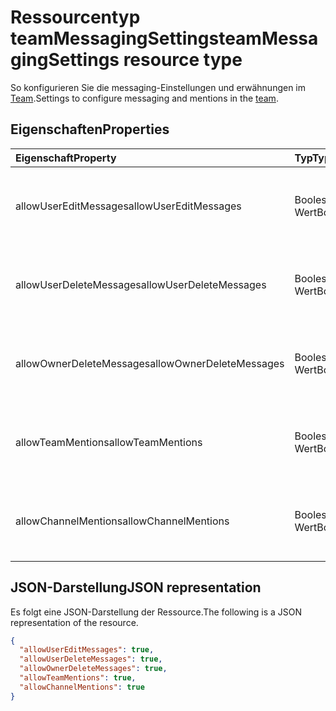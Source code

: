 # <a name="teammessagingsettings-resource-type"></a><span data-ttu-id="b9980-101">Ressourcentyp teamMessagingSettings</span><span class="sxs-lookup"><span data-stu-id="b9980-101">teamMessagingSettings resource type</span></span>



<span data-ttu-id="b9980-102">So konfigurieren Sie die messaging-Einstellungen und erwähnungen im [Team](team.md).</span><span class="sxs-lookup"><span data-stu-id="b9980-102">Settings to configure messaging and mentions in the [team](team.md).</span></span>

## <a name="properties"></a><span data-ttu-id="b9980-103">Eigenschaften</span><span class="sxs-lookup"><span data-stu-id="b9980-103">Properties</span></span>
| <span data-ttu-id="b9980-104">Eigenschaft</span><span class="sxs-lookup"><span data-stu-id="b9980-104">Property</span></span>     | <span data-ttu-id="b9980-105">Typ</span><span class="sxs-lookup"><span data-stu-id="b9980-105">Type</span></span>   |<span data-ttu-id="b9980-106">Beschreibung</span><span class="sxs-lookup"><span data-stu-id="b9980-106">Description</span></span>|
|:---------------|:--------|:----------|
|<span data-ttu-id="b9980-107">allowUserEditMessages</span><span class="sxs-lookup"><span data-stu-id="b9980-107">allowUserEditMessages</span></span>|<span data-ttu-id="b9980-108">Boolescher Wert</span><span class="sxs-lookup"><span data-stu-id="b9980-108">Boolean</span></span>|<span data-ttu-id="b9980-109">Wenn es sich bei Festlegung auf true können Benutzer ihre Nachrichten bearbeiten kann.</span><span class="sxs-lookup"><span data-stu-id="b9980-109">If set to true, users can edit their messages.</span></span>|
|<span data-ttu-id="b9980-110">allowUserDeleteMessages</span><span class="sxs-lookup"><span data-stu-id="b9980-110">allowUserDeleteMessages</span></span>|<span data-ttu-id="b9980-111">Boolescher Wert</span><span class="sxs-lookup"><span data-stu-id="b9980-111">Boolean</span></span>|<span data-ttu-id="b9980-112">Bei Festlegung auf true können Benutzer ihre Nachrichten löschen kann.</span><span class="sxs-lookup"><span data-stu-id="b9980-112">If set to true, users can delete their messages.</span></span>|
|<span data-ttu-id="b9980-113">allowOwnerDeleteMessages</span><span class="sxs-lookup"><span data-stu-id="b9980-113">allowOwnerDeleteMessages</span></span>|<span data-ttu-id="b9980-114">Boolescher Wert</span><span class="sxs-lookup"><span data-stu-id="b9980-114">Boolean</span></span>|<span data-ttu-id="b9980-115">Bei Festlegung auf "true" Websitebesitzer eine beliebige Nachricht löschen kann.</span><span class="sxs-lookup"><span data-stu-id="b9980-115">If set to true, owners can delete any message.</span></span>|
|<span data-ttu-id="b9980-116">allowTeamMentions</span><span class="sxs-lookup"><span data-stu-id="b9980-116">allowTeamMentions</span></span>|<span data-ttu-id="b9980-117">Boolescher Wert</span><span class="sxs-lookup"><span data-stu-id="b9980-117">Boolean</span></span>|<span data-ttu-id="b9980-118">Wenn Festlegung auf "true", "@team erwähnungen sind zulässig.</span><span class="sxs-lookup"><span data-stu-id="b9980-118">If set to true, @team mentions are allowed.</span></span>|
|<span data-ttu-id="b9980-119">allowChannelMentions</span><span class="sxs-lookup"><span data-stu-id="b9980-119">allowChannelMentions</span></span>|<span data-ttu-id="b9980-120">Boolescher Wert</span><span class="sxs-lookup"><span data-stu-id="b9980-120">Boolean</span></span>|<span data-ttu-id="b9980-121">Wenn Festlegung auf "true", "@channel erwähnungen sind zulässig.</span><span class="sxs-lookup"><span data-stu-id="b9980-121">If set to true, @channel mentions are allowed.</span></span>|

## <a name="json-representation"></a><span data-ttu-id="b9980-122">JSON-Darstellung</span><span class="sxs-lookup"><span data-stu-id="b9980-122">JSON representation</span></span>

<span data-ttu-id="b9980-123">Es folgt eine JSON-Darstellung der Ressource.</span><span class="sxs-lookup"><span data-stu-id="b9980-123">The following is a JSON representation of the resource.</span></span>

<!-- {
  "blockType": "resource",
  "@odata.type": "microsoft.graph.teamMessagingSettings"
}-->

```json
{
  "allowUserEditMessages": true,
  "allowUserDeleteMessages": true,
  "allowOwnerDeleteMessages": true,
  "allowTeamMentions": true,
  "allowChannelMentions": true    
}
```

<!-- uuid: 8fcb5dbc-d5aa-4681-8e31-b001d5168d79
2015-10-25 14:57:30 UTC -->
<!-- {
  "type": "#page.annotation",
  "description": "team's messagingSettings resource",
  "keywords": "",
  "section": "documentation",
  "tocPath": ""
}-->
